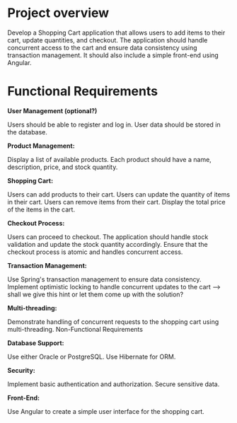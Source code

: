 # Project overview
Develop a Shopping Cart application that allows users to add items to their cart, update quantities, and checkout. The application should handle concurrent access to the cart and ensure data consistency using transaction management. 
It should also include a simple front-end using Angular.

# Functional Requirements

<b>User Management (optional?)</b>

Users should be able to register and log in.
User data should be stored in the database.

<b>Product Management:</b>

Display a list of available products.
Each product should have a name, description, price, and stock quantity.

<b>Shopping Cart:</b>

Users can add products to their cart.
Users can update the quantity of items in their cart.
Users can remove items from their cart.
Display the total price of the items in the cart.

<b>Checkout Process:</b>

Users can proceed to checkout.
The application should handle stock validation and update the stock quantity accordingly.
Ensure that the checkout process is atomic and handles concurrent access.

<b>Transaction Management:</b>

Use Spring's transaction management to ensure data consistency.
Implement optimistic locking to handle concurrent updates to the cart --> shall we give this hint or let them come up with the solution?

<b>Multi-threading:</b>

Demonstrate handling of concurrent requests to the shopping cart using multi-threading.
Non-Functional Requirements

<b>Database Support:</b>

Use either Oracle or PostgreSQL.
Use Hibernate for ORM.

<b>Security:</b>

Implement basic authentication and authorization.
Secure sensitive data.

<b>Front-End:</b>

Use Angular to create a simple user interface for the shopping cart.
